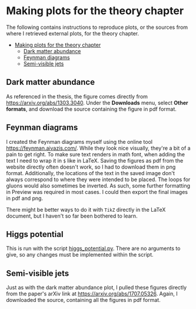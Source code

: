 # Making plots for the theory chapter

The following contains instructions to reproduce plots, or the sources from where I retrieved external plots, for the theory chapter.

- [Making plots for the theory chapter](#making-plots-for-the-theory-chapter)
  - [Dark matter abundance](#dark-matter-abundance)
  - [Feynman diagrams](#feynman-diagrams)
  - [Semi-visible jets](#semi-visible-jets)

## Dark matter abundance

As referenced in the thesis, the figure comes directly from <https://arxiv.org/abs/1303.3040>. Under the **Downloads** menu, select **Other formats**, and download the source containing the figure in pdf format.

## Feynman diagrams

I created the Feynman diagrams myself using the online tool <https://feynman.aivazis.com/>. While they look nice visually, they're a bit of a pain to get right. To make sure text renders in math font, when adding the text I need to wrap it in `$` like in LaTeX. Saving the figures as pdf from the website directly often doesn't work, so I had to download them in png format. Additionally, the locations of the text in the saved image don't always correspond to where they were intended to be placed. The loops for gluons would also sometimes be inverted. As such, some further formatting in Preview was required in most cases. I could then export the final images in pdf and png.

There might be better ways to do it with `TikZ` directly in the LaTeX document, but I haven't so far been bothered to learn.

## Higgs potential

This is run with the script [higgs_potential.py](./higgs_potential.py). There are no arguments to give, so any changes must be implemented within the script.

## Semi-visible jets

Just as with the dark matter abundance plot, I pulled these figures directly from the paper's arXiv link at <https://arxiv.org/abs/1707.05326>. Again, I downloaded the source, containing all the figures in pdf format.
